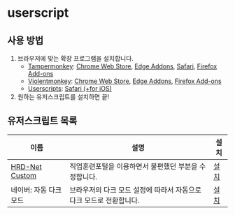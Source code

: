 # userscript

## 사용 방법
1. 브라우저에 맞는 확장 프로그램을 설치합니다.
   - [Tampermonkey](https://www.tampermonkey.net/): [Chrome Web Store](https://chrome.google.com/webstore/detail/dhdgffkkebhmkfjojejmpbldmpobfkfo), [Edge Addons](https://microsoftedge.microsoft.com/addons/detail/iikmkjmpaadaobahmlepeloendndfphd), [Safari](https://apps.apple.com/app/apple-store/id1482490089), [Firefox Add-ons](https://addons.mozilla.org/en-US/firefox/addon/tampermonkey/)
   - [Violentmonkey](https://violentmonkey.github.io/): [Chrome Web Store](https://chrome.google.com/webstore/detail/violent-monkey/jinjaccalgkegednnccohejagnlnfdag), [Edge Addons](https://microsoftedge.microsoft.com/addons/detail/violentmonkey/eeagobfjdenkkddmbclomhiblgggliao), [Firefox Add-ons](https://addons.mozilla.org/ko/firefox/addon/violentmonkey/)
   - [Userscripts](https://github.com/quoid/userscripts): [Safari (+for iOS)](https://apps.apple.com/us/app/userscripts/id1463298887)
2. 원하는 유저스크립트를 설치하면 끝!

## 유저스크립트 목록
| 이름                                    | 설명                                                                | 설치                             |
| --------------------------------------- | ------------------------------------------------------------------- | -------------------------------- |
| [HRD-Net Custom][hrd_net_custom-readme] | 직업훈련포털을 이용하면서 불편했던 부분을 수정합니다.               | [설치][hrd_net_custom-raw]       |
| 네이버: 자동 다크 모드                  | 브라우저의 다크 모드 설정에 따라서 자동으로 다크 모드로 전환합니다. | [설치][naver_auto_dark_mode-raw] |

[hrd_net_custom-readme]: /src/HRD-Net_Custom/README.md
[hrd_net_custom-raw]: https://github.com/jjoons/userscript/raw/main/dist/HRD-Net_Custom/HRD-Net_Custom.user.js
[naver_auto_dark_mode-raw]: https://github.com/jjoons/userscript/raw/main/dist/Naver-Auto_Dark_Mode/Naver-Auto_Dark_Mode.user.js
